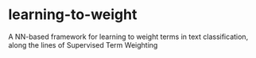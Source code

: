 # learning-to-weight
A NN-based framework for learning to weight terms in text classification, along the lines of Supervised Term Weighting
